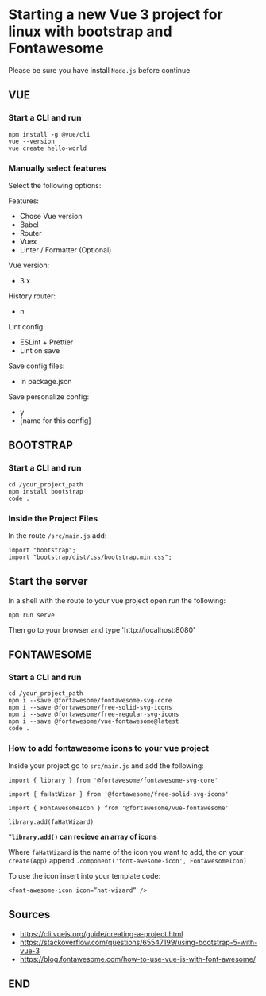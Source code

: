 # Starting a new Vue 3 project for linux with bootstrap and Fontawesome

Please be sure you have install `Node.js` before continue

## VUE

### Start a CLI and run

```
npm install -g @vue/cli
vue --version
vue create hello-world
```

### Manually select features

Select the following options:

Features:

- Chose Vue version
- Babel
- Router
- Vuex
- Linter / Formatter (Optional)

Vue version:

- 3.x

History router:

- n

Lint config:

- ESLint + Prettier
- Lint on save

Save config files:

- In package.json

Save personalize config:

- y
- [name for this config]

## BOOTSTRAP

### Start a CLI and run

```
cd /your_project_path
npm install bootstrap
code .
```

### Inside the Project Files

In the route `/src/main.js` add:

```
import "bootstrap";
import "bootstrap/dist/css/bootstrap.min.css";
```

## Start the server

In a shell with the route to your vue project open run the following:

```
npm run serve
```

Then go to your browser and type 'http://localhost:8080'

## FONTAWESOME
### Start a CLI and run

```
cd /your_project_path
npm i --save @fortawesome/fontawesome-svg-core
npm i --save @fortawesome/free-solid-svg-icons
npm i --save @fortawesome/free-regular-svg-icons
npm i --save @fortawesome/vue-fontawesome@latest
code .
```

### How to add fontawesome icons to your vue project

Inside your project go to `src/main.js` and add the following:

```
import { library } from '@fortawesome/fontawesome-svg-core'

import { faHatWizar } from '@fortawesome/free-solid-svg-icons'

import { FontAwesomeIcon } from '@fortawesome/vue-fontawesome'

library.add(faHatWizard)

```
***`library.add()` can recieve an array of icons**

Where `faHatWizard` is the name of the icon you want to add, the on your `create(App)` append `.component('font-awesome-icon', FontAwesomeIcon)`

To use the icon insert into your template code:

`<font-awesome-icon icon=”hat-wizard” />`

## Sources

- https://cli.vuejs.org/guide/creating-a-project.html
- https://stackoverflow.com/questions/65547199/using-bootstrap-5-with-vue-3
- https://blog.fontawesome.com/how-to-use-vue-js-with-font-awesome/

## END

